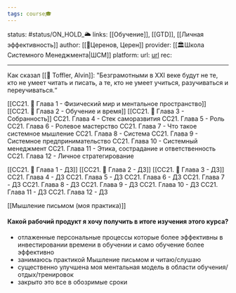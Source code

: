 ```yaml
---
tags: course🎓
---
```

status: #status/ON_HOLD_🌥️
links: [[Обучение]], [[GTD]], [[Личная эффективность]]
author:  [[👤Церенов, Церен]]
provider:  [[🏛Школа Системного Менеджмента|ШСМ]]
platform:
url: [url](https://aisystant.system-school.ru/ui#course/intro-online-2021/2021-08-15)
rec:

---

Как сказал [[👤 Toffler, Alvin]]: "Безграмотными в XXI веке будут не те, кто не умеет читать и писать, а те, кто не умеет учиться, разучиваться и переучиваться.“ 


[[СС21. 🌳 Глава 1 - Физический мир и ментальное пространство]]
[[СС21. 🌳 Глава 2 - Обучение и время]]
[[СС21. 🌿 Глава 3 - Собранность]]
СС21. Глава 4 - Стек саморазвития
СС21. Глава 5 - Роль
СС21. Глава 6 - Ролевое мастерство
СС21. Глава 7 - Что такое системное мышление
СС21. Глава 8 - Система
СС21. Глава 9 - Системное предпринимательство
СС21. Глава 10 - Системный менеджмент
СС21. Глава 11 - Этика, сострадание и ответственность
СС21. Глава 12 - Личное стратегирование


[[СС21. 🌳 Глава 1 - ДЗ]]
[[СС21. 🌿 Глава 2 - ДЗ]] 
[[СС21. 🌿 Глава 3 - ДЗ]]
СС21. Глава 4 - ДЗ
СС21. Глава 5 - ДЗ
СС21. Глава 6 - ДЗ
СС21. Глава 7 - ДЗ
СС21. Глава 8 - ДЗ
СС21. Глава 9 - ДЗ
СС21. Глава 10 - ДЗ
СС21. Глава 11 - ДЗ
СС21. Глава 12 - ДЗ


[[Мышление письмом (моя практика)]]



#### Какой рабочий продукт я хочу получить в итоге изучения этого курса?
- отлаженные персональные процессы которые более эффективны в инвестировании времени в обучении и само обучение более эффективно
- занимаюсь практикой Мышление письмом и читаю/слушаю
- существенно улучшена моя ментальная модель в области обучения/отдых/тренировок
- закрыто это все в обозримые сроки
